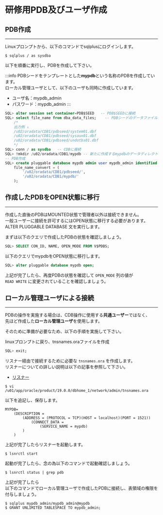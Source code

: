 # 研修用PDB及びユーザ作成


## PDB作成
---
Linuxプロンプトから、以下のコマンドでsqlplusにログインします。
```
$ sqlplus / as sysdba
```

以下を順番に実行し、PDBを作成して下さい。

:::info
PDBシードをテンプレートとした**mypdb**という名称のPDBを作成しています。  
ローカル管理ユーザとして、以下のユーザも同時に作成しています。  
- ユーザ名：mypdb_admin  
- パスワード：mypdb_admin
:::

```SQL
SQL> alter session set container=PDB$SEED   -- PDB$SEEDに接続
SQL> select file_name from dba_data_files;    -- PDBシードのデータファイルパス確認
    /*
    出力例 ↓
    /u02/oradata/CDB1/pdbseed/system01.dbf
    /u02/oradata/CDB1/pdbseed/sysaux01.dbf
    /u02/oradata/CDB1/pdbseed/undotbs01.dbf
    */
SQL> conn / as sysdba   -- CDBに接続
SQL> !mkdir /u02/oradata/CDB1/mypdb -- 新たに作成するmypdbのデータディレクトリ作成
-- PDB作成
SQL> create pluggable database mypdb admin user mypdb_admin identified by mypdb_admin ROLES=(DBA)
    file_name_convert = (
        '/u02/oradata/CDB1/pdbseed/', 
        '/u02/oradata/CDB1/mypdb/'
    );

```


## 作成したPDBをOPEN状態に移行
---
作成した直後のPDBはMOUNTED状態で管理者以外は接続できません。  
一般ユーザーに接続を許可するにはOPEN状態に移行する必要があります。  
ALTER PLUGGABLE DATABASE 文を実行します。

まずは以下のクエリで作成したPDBの状態を確認しましょう。
```SQL
SQL> SELECT CON_ID, NAME, OPEN_MODE FROM V$PDBS;
```

以下のクエリでmypdbをOPEN状態に移行します。
```SQL
SQL> alter pluggable database mypdb open;
```

上記が完了したら、再度PDBの状態を確認して `OPEN_MODE` 列の値が  
`READ WRITE` に変更されていることを確認しましょう。


## ローカル管理ユーザによる接続
---
PDBの操作を実施する場合は、CDB操作に使用する**共通ユーザー**ではなく、  
先ほど作成した**ローカル管理ユーザ**を使用します。

そのために準備が必要なため、以下の手順を実施して下さい。


linuxプロンプトに戻り、tnsnames.oraファイルを作成

```SQL
SQL> exit;
```

リスナー経由で接続するために必要な `tnsnames.ora` を作成します。  
リスナーについての詳しい説明は以下の記事を参照して下さい。

- [リスナー](../reading/page9.md)

```
$ vi /u01/app/oracle/product/19.0.0/dbhome_1/network/admin/tnsnames.ora
```
以下を追記し、保存します。
```
MYPDB=
    (DESCRIPTION =
        (ADDRESS = (PROTOCOL = TCP)(HOST = localhost)(PORT = 1521))
            (CONNECT_DATA =
                (SERVICE_NAME = mypdb)
        )
    )
```

上記が完了したらリスナーを起動します。
```
$ lsnrctl start
```

起動が完了したら、念の為以下のコマンドで起動確認しましょう。
```
$ lsnrctl status | grep pdb
```

上記が完了したら  
以下のコマンドでローカル管理ユーザで作成したPDBに接続し、表領域の権限を付与しましょう。
```
$ sqlplus mypdb_admin/mypdb_admin@mypdb 
$ GRANT UNLIMITED TABLESPACE TO mypdb_admin;
```
